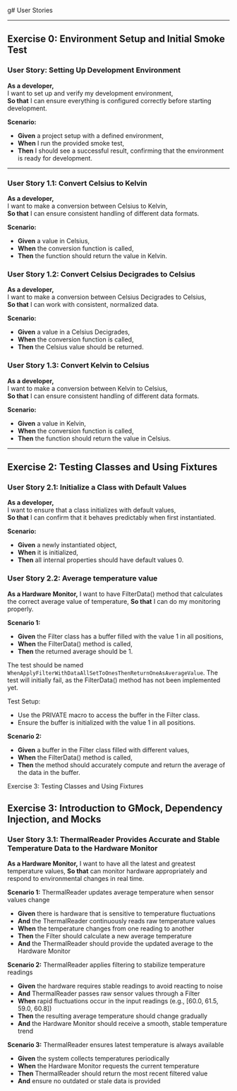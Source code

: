 g# User Stories

---

## **Exercise 0: Environment Setup and Initial Smoke Test**

### **User Story: Setting Up Development Environment**

**As a developer,**  
I want to set up and verify my development environment,  
**So that** I can ensure everything is configured correctly before starting development.

**Scenario:**

- **Given** a project setup with a defined environment,
- **When** I run the provided smoke test,
- **Then** I should see a successful result, confirming that the environment is ready for development.

---

### **User Story 1.1: Convert Celsius to Kelvin**

**As a developer,**  
I want to make a conversion between Celsius to Kelvin,  
**So that** I can ensure consistent handling of different data formats.

**Scenario:**

- **Given** a value in Celsius,  
- **When** the conversion function is called,  
- **Then** the function should return the value in Kelvin.

### **User Story 1.2: Convert Celsius Decigrades to Celsius**

**As a developer,**  
I want to make a conversion between Celsius Decigrades to Celsius,  
**So that** I can work with consistent, normalized data.

**Scenario:**

- **Given** a value in a Celsius Decigrades,  
- **When** the conversion function is called,  
- **Then** the Celsius value should be returned.

### **User Story 1.3: Convert Kelvin to Celsius**

**As a developer,**  
I want to make a conversion between Kelvin to Celsius,  
**So that** I can ensure consistent handling of different data formats.

**Scenario:**

- **Given** a value in Kelvin,  
- **When** the conversion function is called,  
- **Then** the function should return the value in Celsius.

---

## **Exercise 2: Testing Classes and Using Fixtures**

### **User Story 2.1: Initialize a Class with Default Values**

**As a developer,**  
I want to ensure that a class initializes with default values,  
**So that** I can confirm that it behaves predictably when first instantiated.

**Scenario:**

- **Given** a newly instantiated object,  
- **When** it is initialized,  
- **Then** all internal properties should have default values 0.

### User Story 2.2: Average temperature value 

**As a Hardware Monitor,**
I want to have FilterData() method that calculates the correct average value of temperature,
**So that** I can do my monitoring properly.

**Scenario 1:**
- **Given** the Filter class has a buffer filled with the value 1 in all positions,
- **When** the FilterData() method is called,
- **Then** the returned average should be 1.

The test should be named `WhenApplyFilterWithDataAllSetToOnesThenReturnOneAsAverageValue`.
The test will initially fail, as the FilterData() method has not been implemented yet.

Test Setup:
- Use the PRIVATE macro to access the buffer in the Filter class.
- Ensure the buffer is initialized with the value 1 in all positions.


**Scenario 2:**
- **Given** a buffer in the Filter class filled with different values,
- **When** the FilterData() method is called,
- **Then** the method should accurately compute and return the average of the data in the buffer.

Exercise 3: Testing Classes and Using Fixtures

## **Exercise 3: Introduction to GMock, Dependency Injection, and Mocks**

### User Story 3.1: ThermalReader Provides Accurate and Stable Temperature Data to the Hardware Monitor

**As a Hardware Monitor,**
I want to have all the latest and greatest temperature values,
**So that** can monitor hardware appropriately and respond to environmental changes in real time.

**Scenario 1:** ThermalReader updates average temperature when sensor values change

- **Given** there is hardware that is sensitive to temperature fluctuations
- **And** the ThermalReader continuously reads raw temperature values
- **When** the temperature changes from one reading to another
- **Then** the Filter should calculate a new average temperature
- **And** the ThermalReader should provide the updated average to the Hardware Monitor

**Scenario 2:** ThermalReader applies filtering to stabilize temperature readings

- **Given** the hardware requires stable readings to avoid reacting to noise
- **And** ThermalReader passes raw sensor values through a Filter
- **When** rapid fluctuations occur in the input readings (e.g., [60.0, 61.5, 59.0, 60.8])
- **Then** the resulting average temperature should change gradually
- **And** the Hardware Monitor should receive a smooth, stable temperature trend

**Scenario 3:** ThermalReader ensures latest temperature is always available

- **Given** the system collects temperatures periodically
- **When** the Hardware Monitor requests the current temperature
- **Then** ThermalReader should return the most recent filtered value
- **And** ensure no outdated or stale data is provided

